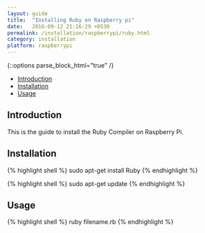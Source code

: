```yaml
---
layout: guide
title:  "Installing Ruby on Raspberry pi"
date:   2016-09-12 21:16:29 +0530
permalink: /installation/raspberrypi/ruby.html
category: installation
platform: raspberrypi
---
```


{::options parse_block_html="true" /}

* [Introduction](#introduction)
* [Installation](#installation)
* [Usage](#usage)

<section class="wrapper">



## Introduction

This is the guide to install the Ruby Compiler on Raspberry Pi. 

## Installation

{% highlight shell %}
sudo apt-get install Ruby
{% endhighlight %}

{% highlight shell %}
sudo apt-get update
{% endhighlight %}

## Usage

{% highlight shell %}
ruby filename.rb
{% endhighlight %}

</section>

